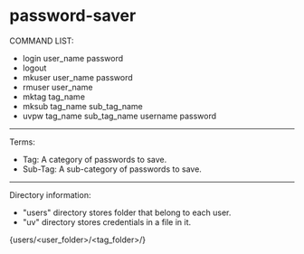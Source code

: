 # password-saver

COMMAND LIST:
- login user_name password
- logout
- mkuser user_name password
- rmuser user_name
- mktag tag_name
- mksub tag_name sub_tag_name
- uvpw tag_name sub_tag_name username password

---
Terms:
- Tag: A category of passwords to save.
- Sub-Tag: A sub-category of passwords to save.

---
Directory information:
- "users" directory stores folder that belong to each user.
- "uv" directory stores credentials in a file in it.

{users/<user_folder>/<tag_folder>/<sub-tag-file>}
